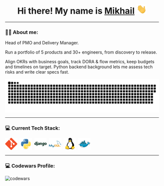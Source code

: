 <h1 align="center">Hi there! My name is <a href="https://t.me/misha7up" target="_blank">Mikhail</a> <img src="images/Hi.gif" height="32"/></h1>

---

### :man_technologist: About me:

Head of PMO and Delivery Manager.

Run a portfolio of 5 products and 30+ engineers, from discovery to release.

Align OKRs with business goals, track DORA & flow metrics, keep budgets and timelines on target.
Python backend background lets me assess tech risks and write clear specs fast.

<p align="center">
 <img width="600" src="images/github-snake.svg" alt="snake"/>
</p>

---

### 💻 Current Tech Stack:


<div>
  <img src="https://github.com/devicons/devicon/blob/master/icons/git/git-original.svg" title="git" alt="git" width="40" height="40"/>&nbsp
  <img src="https://github.com/devicons/devicon/blob/master/icons/python/python-original.svg" title="python" alt="python" width="40" height="40"/>&nbsp
  <img src="https://github.com/devicons/devicon/blob/master/icons/django/django-plain-wordmark.svg" title="django" alt="django" width="40" height="40"/>&nbsp
  <img src="https://github.com/devicons/devicon/blob/master/icons/mysql/mysql-original-wordmark.svg" title="mysql" alt="mysql" width="40" height="40"/>&nbsp
  <img src="https://github.com/devicons/devicon/blob/master/icons/linux/linux-original.svg" title="linux" alt="linux" width="40" height="40"/>&nbsp
  <img src="https://github.com/devicons/devicon/blob/master/icons/docker/docker-original.svg" title="docker" alt="docker" width="40" height="40"/>&nbsp
</div>

---

### 💻 Codewars Profile:


![codewars](https://www.codewars.com/users/misha7up/badges/large)
